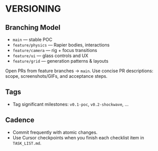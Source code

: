 # VERSIONING

## Branching Model
- `main` — stable POC
- `feature/physics` — Rapier bodies, interactions
- `feature/camera` — rig + focus transitions
- `feature/ui` — glass controls and UX
- `feature/grid` — generation patterns & layouts

Open PRs from feature branches → `main`. Use concise PR descriptions: scope, screenshots/GIFs, and acceptance steps.

## Tags
- Tag significant milestones: `v0.1-poc`, `v0.2-shockwave`, …

## Cadence
- Commit frequently with atomic changes.
- Use Cursor checkpoints when you finish each checklist item in `TASK_LIST.md`.
